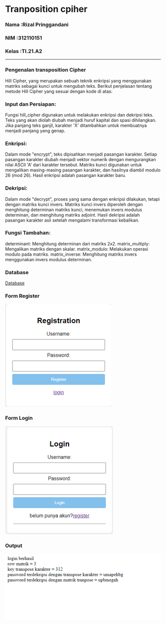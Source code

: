 # Tranposition cpiher



### Nama    :Rizal Pringgandani
### NIM     :312110151
### Kelas   :TI.21.A2
---

### Pengenalan transposition Cipher

Hill Cipher, yang merupakan sebuah teknik enkripsi yang menggunakan matriks sebagai kunci untuk mengubah teks. Berikut penjelasan tentang metode Hill Cipher yang sesuai dengan kode di atas:

### Input dan Persiapan:

Fungsi hill_cipher digunakan untuk melakukan enkripsi dan dekripsi teks. Teks yang akan diolah diubah menjadi huruf kapital dan spasi dihilangkan. Jika panjang teks ganjil, karakter 'X' ditambahkan untuk membuatnya menjadi panjang yang genap.

### Enkripsi:

Dalam mode "encrypt", teks dipisahkan menjadi pasangan karakter. Setiap pasangan karakter diubah menjadi vektor numerik dengan mengurangkan nilai ASCII 'A' dari karakter tersebut.
Matriks kunci digunakan untuk mengalikan masing-masing pasangan karakter, dan hasilnya diambil modulo 26 (mod 26). Hasil enkripsi adalah pasangan karakter baru.

### Dekripsi:

Dalam mode "decrypt", proses yang sama dengan enkripsi dilakukan, tetapi dengan matriks kunci invers. Matriks kunci invers diperoleh dengan menghitung determinan matriks kunci, menemukan invers modulus determinan, dan menghitung matriks adjoint.
Hasil dekripsi adalah pasangan karakter asli setelah mengalami transformasi kebalikan.

### Fungsi Tambahan:

determinant: Menghitung determinan dari matriks 2x2.
matrix_multiply: Mengalikan matriks dengan skalar.
matrix_modulo: Melakukan operasi modulo pada matriks.
matrix_inverse: Menghitung matriks invers menggunakan invers modulus determinan.

### Database

[Database](https://github.com/Rizalpringgandani/UTS_KRIPTO/blob/main/CiperTranposisiTemanPiero/db_transpose.sql)


### Form Register

![alt text](foto/regis.png)

### Form Login

![alt text](foto/login.png)

### Output 

![alt text](foto/hasil.png)
